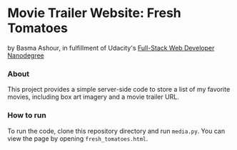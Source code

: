 # Movie Trailer Website: Fresh Tomatoes

by Basma Ashour, in fulfillment of Udacity's [Full-Stack Web Developer Nanodegree](https://www.udacity.com/course/nd004)

### About

This project provides a simple server-side code to store a list of my favorite movies, including box art imagery and a movie trailer URL. 

### How to run

To run the code, clone this repository directory and run `media.py`.  You can view the page by opening `fresh_tomatoes.html`.
